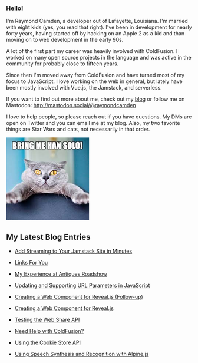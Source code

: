 ### Hello!

I'm Raymond Camden, a developer out of Lafayette, Louisiana. I'm married with eight kids (yes, you read that right). I've been in development for nearly forty years, having started off by hacking on an Apple 2 as a kid and than moving on to web development in the early 90s.

A lot of the first part my career was heavily involved with ColdFusion. I worked on many open source projects in the language and was active in the community for probably close to fifteen years. 

Since then I'm moved away from ColdFusion and have turned most of my focus to JavaScript. I love working on the web in general, but lately have been mostly involved with Vue.js, the Jamstack, and serverless. 

If you want to find out more about me, check out my [blog](https://www.raymondcamden.com) or follow me on Mastodon: <http://mastodon.social/@raymondcamden>

I love to help people, so please reach out if you have questions. My DMs are open on Twitter and you can email me at my blog. Also, my two favorite things are Star Wars and cats, not necessarily in that order.

![Star Wars cat](https://raw.githubusercontent.com/cfjedimaster/cfjedimaster/master/cat.jpg)

<!-- RSS -->
## My Latest Blog Entries

* [Add Streaming to Your Jamstack Site in Minutes](https://www.raymondcamden.com/2023/05/08/add-streaming-to-your-jamstack-site-in-minutes)

* [Links For You](https://www.raymondcamden.com/2023/05/06/links-for-you)

* [My Experience at Antiques Roadshow](https://www.raymondcamden.com/2023/05/04/my-experience-at-antiques-roadshow)

* [Updating and Supporting URL Parameters in JavaScript](https://www.raymondcamden.com/2023/04/27/updating-and-supporting-url-parameters-in-javascript)

* [Creating a Web Component for Reveal.js (Follow-up)](https://www.raymondcamden.com/2023/04/24/creating-a-web-component-for-revealjs-followup)

* [Creating a Web Component for Reveal.js](https://www.raymondcamden.com/2023/04/22/creating-a-web-component-for-revealjs)

* [Testing the Web Share API](https://www.raymondcamden.com/2023/04/20/testing-the-web-share-api)

* [Need Help with ColdFusion?](https://www.raymondcamden.com/2023/04/14/need-help-with-coldfusion)

* [Using the Cookie Store API](https://www.raymondcamden.com/2023/04/12/using-the-cookie-store-api)

* [Using Speech Synthesis and Recognition with Alpine.js](https://www.raymondcamden.com/2023/04/10/using-speech-synthesis-and-recognition-with-alpinejs)

<!-- ENDRSS -->

